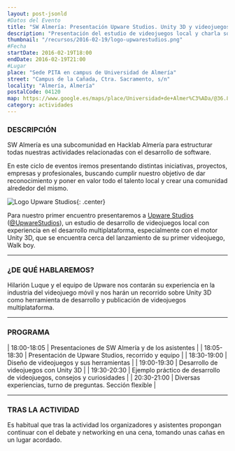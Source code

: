 ```yaml
---
layout: post-jsonld
#Datos del Evento
title: "SW Almería: Presentación Upware Studios. Unity 3D y videojuegos multiplataforma"
description: "Presentación del estudio de videojuegos local y charla sobre Unity 3D como motor de videojuegos para plataformas móviles"
thumbnail: "/recursos/2016-02-19/logo-upwarestudios.png"
#Fecha
startDate: 2016-02-19T18:00
endDate: 2016-02-19T21:00
#Lugar
place: "Sede PITA en campus de Universidad de Almería"
street: "Campus de la Cañada, Ctra. Sacramento, s/n"
locality: "Almería, Almería"
postalCode: 04120
map: https://www.google.es/maps/place/Universidad+de+Almer%C3%ADa/@36.8296051,-2.4088215,17z
category: actividades
---
```


### DESCRIPCIÓN

SW Almería es una subcomunidad en Hacklab Almería para estructurar todas nuestras actividades relacionadas con el desarrollo de software.

En este ciclo de eventos iremos presentando distintas iniciativas, proyectos, empresas y profesionales, buscando cumplir nuestro objetivo de dar reconocimiento y poner en valor todo el talento local y crear una comunidad alrededor del mismo.

![Logo Upware Studios]({{site.url}}/recursos/2016-02-19/logo-upwarestudios.png "Logo Upware Studios"){: .center}

Para nuestro primer encuentro presentaremos a [Upware Studios](http://upwarestudios.com/) ([@UpwareStudios](https://twitter.com/upwarestudios)), un estudio de desarrollo de videojuegos local con experiencia en el desarrollo multiplataforma, especialmente con el motor Unity 3D, que se encuentra cerca del lanzamiento de su primer videojuego, Walk boy.


---

### ¿DE QUÉ HABLAREMOS?

Hilarión Luque y el equipo de Upware nos contarán su experiencia en la industria del videojuego móvil y nos harán un recorrido sobre Unity 3D como herramienta de desarrollo y publicación de videojuegos multiplataforma.

---

### PROGRAMA

| 18:00-18:05   | Presentaciones de SW Almería y de los asistentes |
| 18:05-18:30   | Presentación de Upware Studios, recorrido y equipo |
| 18:30-19:00 	| Diseño de videojuegos y sus herramientas |
| 19:00-19:30	| Desarrollo de videojuegos con Unity 3D |
| 19:30-20:30	| Ejemplo práctico de desarrollo de videojuegos, consejos y curiosidades |
| 20:30-21:00	| Diversas experiencias, turno de preguntas. Sección flexible |

---

### TRAS LA ACTIVIDAD

Es habitual que tras la actividad los organizadores y asistentes propongan continuar con el debate y networking en una cena, tomando unas cañas en un lugar acordado.
